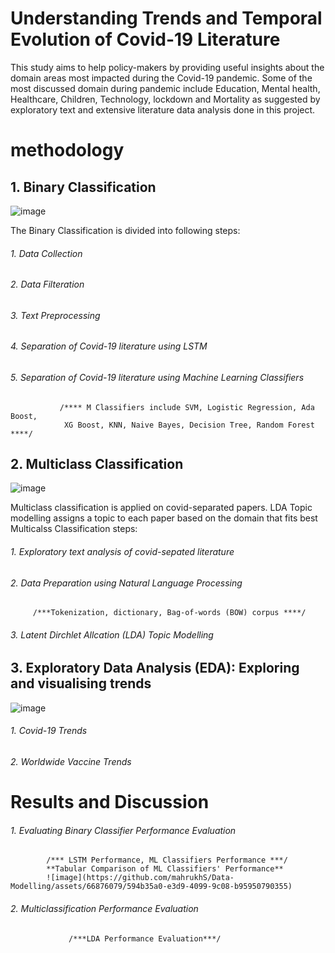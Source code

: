 #  Understanding Trends and Temporal Evolution of Covid-19 Literature


This study aims to help policy-makers by providing useful insights about the domain areas most impacted during the Covid-19 pandemic. Some of the most
discussed domain during pandemic include Education, Mental health, Healthcare, Children, Technology, lockdown and Mortality as suggested by exploratory text and extensive literature data analysis done in this project.

#  methodology


##  1. Binary Classification

![image](https://github.com/mahrukhS/Data-Modelling/assets/66876079/3be58594-f42d-4f70-aa1d-13e0ae6ea442)

The Binary Classification is divided into following steps: 
  ###### 1. Data Collection
  ###### 2. Data Filteration
  ###### 3. Text Preprocessing
  ###### 4. Separation of Covid-19 literature using LSTM
  ###### 5. Separation of Covid-19 literature using Machine Learning Classifiers
        
               /**** M Classifiers include SVM, Logistic Regression, Ada Boost, 
                XG Boost, KNN, Naive Bayes, Decision Tree, Random Forest   ****/
 
##  2. Multiclass Classification

![image](https://github.com/mahrukhS/Data-Modelling/assets/66876079/51d5941a-64fc-4bee-b0f8-1ba4832a88c5)

Multiclass classification is applied on covid-separated papers. LDA Topic modelling assigns a topic to each paper based on the domain that fits best
Multicalss Classification steps:
  ###### 1. Exploratory text analysis of covid-sepated literature
  ###### 2. Data Preparation using Natural Language Processing
                  
         /***Tokenization, dictionary, Bag-of-words (BOW) corpus ****/
         
  ###### 3. Latent Dirchlet Allcation (LDA) Topic Modelling
 
##  3. Exploratory Data Analysis (EDA): Exploring and visualising trends

![image](https://github.com/mahrukhS/Data-Modelling/assets/66876079/e77c0dc1-2282-4eb7-a33a-43bba5898c1d)

  ###### 1. Covid-19 Trends
  ###### 2. Worldwide Vaccine Trends 

# Results and Discussion 
  ###### 1. Evaluating Binary Classifier Performance Evaluation
            /*** LSTM Performance, ML Classifiers Performance ***/
            **Tabular Comparison of ML Classifiers' Performance**
            ![image](https://github.com/mahrukhS/Data-Modelling/assets/66876079/594b35a0-e3d9-4099-9c08-b95950790355)

  ###### 2. Multiclassification Performance Evaluation
                 /***LDA Performance Evaluation***/

